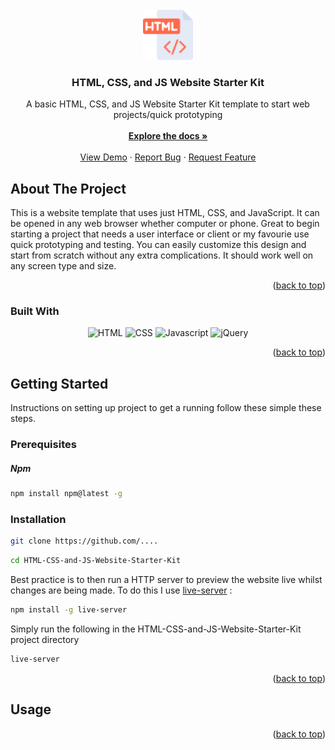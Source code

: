 
<br />
<div align="center">
  <a href="https://github.com/">
    <img src="assets/html.png" alt="Logo" width="80" height="80">
  </a>

  <h3 align="center"> HTML, CSS, and JS Website Starter Kit </h3>

  <p align="center">
    A basic HTML, CSS, and JS Website Starter Kit template to start web projects/quick prototyping
    <br />
    <br />
    <a href="https://github.com/"><strong>Explore the docs »</strong></a>
    <br />
    <br />
    <a href="https://github.com/">View Demo</a>
    ·
    <a href="/issues">Report Bug</a>
    ·
    <a href="/issues">Request Feature</a>
  </p>
</div>

<!-- ABOUT THE PROJECT -->
## About The Project

This is a website template that uses just HTML, CSS, and JavaScript. It can be opened in any web browser whether computer or phone. Great to begin starting a project that needs a user interface or client or my favourie use quick prototyping and testing. You can easily customize this design and start from scratch without any extra complications. It should work well on any screen type and size.
<p align="right">(<a href="#readme-top">back to top</a>)</p>



### Built With

<div align="center">

![HTML][HTML]
![CSS][CSS]
![Javascript][Javascript]
![jQuery][jQuery]

</div>
<p align="right">(<a href="#readme-top">back to top</a>)</p>



<!-- GETTING STARTED -->
## Getting Started

Instructions on setting up project to get a running follow these simple these steps.

### Prerequisites

##### Npm
  ```sh
  npm install npm@latest -g
  ```

### Installation
  ```sh
git clone https://github.com/....
  ```

  ```sh
cd HTML-CSS-and-JS-Website-Starter-Kit
  ```

Best practice is to then run a HTTP server to preview the website live whilst changes are being made. To do this I use [live-server](https://github.com/tapio/live-server/) :

  ```sh
npm install -g live-server
  ```

Simply run the following in the HTML-CSS-and-JS-Website-Starter-Kit project directory
  ```sh
  live-server
  ```



<p align="right">(<a href="#readme-top">back to top</a>)</p>



<!-- USAGE EXAMPLES -->
## Usage







<p align="right">(<a href="#readme-top">back to top</a>)</p>



[HTML]: https://img.shields.io/badge/HTML-239120?style=for-the-badge&logo=html5&logoColor=white


[CSS]: https://img.shields.io/badge/CSS-239120?&style=for-the-badge&logo=css3&logoColor=white


[Javascript]: https://img.shields.io/badge/JavaScript-F7DF1E?style=for-the-badge&logo=javascript&logoColor=black

[jQuery]: https://img.shields.io/badge/jQuery-0769AD?style=for-the-badge&logo=jquery&logoColor=white